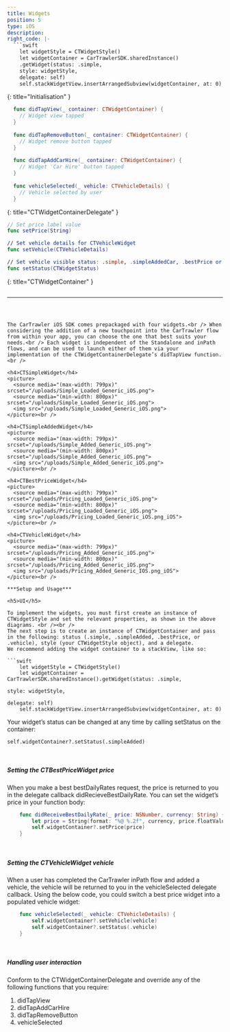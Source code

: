 ```yaml
---
title: Widgets
position: 5
type: iOS
description:
right_code: |-
  ```swift
    let widgetStyle = CTWidgetStyle()
    let widgetContainer = CarTrawlerSDK.sharedInstance()
    .getWidget(status: .simple,
    style: widgetStyle,
    delegate: self)
    self.stackWidgetView.insertArrangedSubview(widgetContainer, at: 0)
  ```
  {: title="Initialisation" }

  ```swift
    func didTapView(_ container: CTWidgetContainer) {
      // Widget view tapped
    }
    
    func didTapRemoveButton(_ container: CTWidgetContainer) {
      // Widget remove button tapped
    }
    
    func didTapAddCarHire(_ container: CTWidgetContainer) {
      // Widget 'Car Hire' button tapped
    }
    
    func vehicleSelected(_ vehicle: CTVehicleDetails) {
      // Vehicle selected by user
    }
  ```
  {: title="CTWidgetContainerDelegate" }
  
  ``` swift
  // Set price label value
  func setPrice(String)

  // Set vehicle details for CTVehicleWidget
  func setVehicle(CTVehicleDetails)

  // Set vehicle visible status: .simple, .simpleAddedCar, .bestPrice or .vehicle
  func setStatus(CTWidgetStatus)
  ```
  {: title="CTWidgetContainer" }
  
  ```swift
  
  ```

---
```



The CarTrawler iOS SDK comes prepackaged with four widgets.<br /> When considering the addition of a new touchpoint into the CarTrawler flow from within your app, you can choose the one that best suits your needs.<br /> Each widget is independent of the Standalone and inPath flows, and can be used to launch either of them via your implementation of the CTWidgetContainerDelegate’s didTapView function.<br />

<h4>CTSimpleWidget</h4>
<picture>
  <source media="(max-width: 799px)" srcset="/uploads/Simple_Loaded_Generic_iOS.png">
  <source media="(min-width: 800px)" srcset="/uploads/Simple_Loaded_Generic_iOS.png">
  <img src="/uploads/Simple_Loaded_Generic_iOS.png">
</picture><br />

<h4>CTSimpleAddedWidget</h4>
<picture>
  <source media="(max-width: 799px)" srcset="/uploads/Simple_Added_Generic_iOS.png">
  <source media="(min-width: 800px)" srcset="/uploads/Simple_Added_Generic_iOS.png">
  <img src="/uploads/Simple_Added_Generic_iOS.png">
</picture><br />

<h4>CTBestPriceWidget</h4>
<picture>
  <source media="(max-width: 799px)" srcset="/uploads/Pricing_Loaded_Generic_iOS.png">
  <source media="(min-width: 800px)" srcset="/uploads/Pricing_Loaded_Generic_iOS.png">
  <img src="/uploads/Pricing_Loaded_Generic_iOS.png_iOS">
</picture><br />

<h4>CTVehicleWidget</h4>
<picture>
  <source media="(max-width: 799px)" srcset="/uploads/Pricing_Added_Generic_iOS.png">
  <source media="(min-width: 800px)" srcset="/uploads/Pricing_Added_Generic_iOS.png">
  <img src="/uploads/Pricing_Added_Generic_IOS.png_iOS">
</picture><br />

***Setup and Usage***

<h5>UI</h5>

To implement the widgets, you must first create an instance of CTWidgetStyle and set the relevant properties, as shown in the above diagrams. <br /><br />
The next step is to create an instance of CTWidgetContainer and pass in the following: status (.simple, .simpleAdded, .bestPrice, or .vehicle), style (your CTWidgetStyle object), and a delegate. 
We recommend adding the widget container to a stackView, like so: 

```swift
    let widgetStyle = CTWidgetStyle()
    let widgetContainer = CarTrawlerSDK.sharedInstance().getWidget(status: .simple,
                                                                       style: widgetStyle,
                                                                       delegate: self)
    self.stackWidgetView.insertArrangedSubview(widgetContainer, at: 0)
```

Your widget’s status can be changed at any time by calling setStatus on the container:

    self.widgetContainer?.setStatus(.simpleAdded)

<br />
<h5>Setting the CTBestPriceWidget price</h5>

When you make a best bestDailyRates request, the price is returned to you in the delegate callback didRecieveBestDailyRate. You can set the widget’s price in your function body: 

```swift
    func didReceiveBestDailyRate(_ price: NSNumber, currency: String) {
        let price = String(format: "%@ %.2f", currency, price.floatValue)
        self.widgetContainer?.setPrice(price)
    }
```
<br />
<h5>Setting the CTVehicleWidget vehicle</h5>

When a user has completed the CarTrawler inPath flow and added a vehicle, the vehicle will be returned to you in the vehicleSelected delegate callback. Using the below code, you could switch a best price widget into a populated vehicle widget: 
```swift  
    func vehicleSelected(_ vehicle: CTVehicleDetails) {
        self.widgetContainer?.setVehicle(vehicle)
        self.widgetContainer?.setStatus(.vehicle)
    }
```
<br />
<h5>Handling user interaction</h5> 
  
Conform to the CTWidgetContainerDelegate and override any of the following functions that you require: <br />
1. didTapView
2. didTapAddCarHire
3. didTapRemoveButton
4. vehicleSelected


